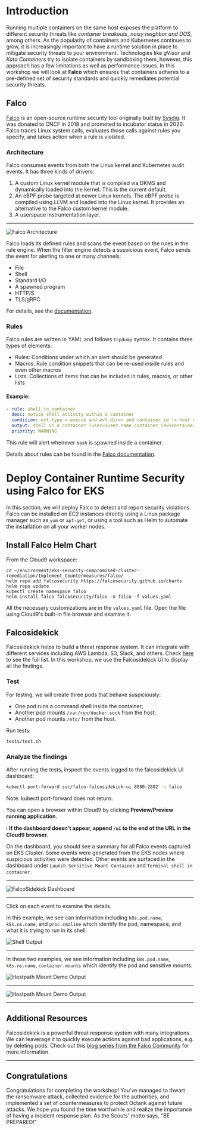 # Introduction
Running multiple containers on the same host exposes the platform to different security threats like _container breakouts_, _noisy neighbor and DOS_, among others. As the popularity of containers and Kubernetes continues to grow, it is increasingly important to have a runtime solution in place to mitigate security threats to your environment. Technologies like _gVisor_ and _Kata Containers_ try to isolate containers by sandboxing them, however, this approach has a few limitations as well as performance issues. In this workshop we will look at **Falco** which ensures that containers adheres to a pre-defined set of security standards and quickly remediates potential security threats.

## Falco
[Falco](https://github.com/falcosecurity) is an open-source runtime security tool originally built by [Sysdig](https://sysdig.com). It was donated to CNCF in 2018 and promoted to incubator status in 2020. Falco traces Linux system calls, evaluates those calls against rules you specify, and takes action when a rule is violated.

### Architecture
Falco consumes events from both the Linux kernel and Kubernetes audit events. It has three kinds of drivers:
1. A custom Linux kernel module that is compiled via DKMS and dynamically loaded into the kernel. This is the current default.
2. An eBPF probe targeted at newer Linux kernels. The eBPF probe is compiled using LLVM and loaded into the Linux kernel. It provides an alternative to the Falco custom kernel module.
3. A userspace instrumentation layer.

***
![Falco Architecture](images/falco-extended-architecture.png)

Falco loads its defined rules and scans the event based on the rules in the rule engine. When the filter engine detects a suspicious event, Falco sends the event for alerting to one or many channels:
- File
- Shell
- Standard I/O
- A spawned program
- HTTP/S
- TLS/gRPC

For details, see the [documentation](https://falco.org/docs/alerts/).

### Rules
Falco rules are written in YAML and follows `tcpdump` syntax. It contains three types of elements:
- Rules: Conditions under which an alert should be generated
- Macros: Rule condition snippets that can be re-used inside rules and even other macros
- Lists: Collections of items that can be included in rules, macros, or other lists

#### Example:

```yaml
- rule: shell_in_container
  desc: notice shell activity within a container
  condition: evt.type = execve and evt.dir=< and container.id != host and proc.name = bash
  output: shell in a container (user=%user.name container_id=%container.id container_name=%container.name shell=%proc.name parent=%proc.pname cmdline=%proc.cmdline)
  priority: WARNING
```

This rule will alert whenever `bash` is spawned inside a container.

Details about rules can be found in the [Falco documentation](https://falco.org/docs/rules/).

# Deploy Container Runtime Security using Falco for EKS
In this section, we will deploy Falco to detect and report security violations. Falco can be installed on EC2 instances directly using a Linux package manager such as `yum` or `apt-get`, or using a tool such as Helm to automate the installation on all your worker nodes.

## Install Falco Helm Chart
From the Cloud9 workspace:

```
cd ~/environment/eks-security-compromised-cluster-remediation/Implement_Countermeasures/falco/
helm repo add falcosecurity https://falcosecurity.github.io/charts
helm repo update
kubectl create namespace falco
helm install falco falcosecurity/falco -n falco -f values.yaml
```
All the necessary customizations are in the `values.yaml` file. Open the file using Cloud9's built-in file browser and examine it.

## Falcosidekick

Falcosidekick helps to build a threat response system. It can integrate with different services including AWS Lambda, S3, Slack, and others. Check [here](https://github.com/falcosecurity/falcosidekick#outputs) to see the full list. In this workshop, we use the Falcosidekick UI to display all the findings.

### Test
For testing, we will create three pods that behave suspiciously:

- One pod runs a command shell inside the container;
- Another pod mounts `/var/run/docker.sock` from the host;
- Another pod mounts `/etc/` from the host.

Run tests:

```bash
tests/test.sh
```

### Analyze the findings
After running the tests, inspect the events logged to the falcosidekick UI dashboard:

```bash
kubectl port-forward svc/falco-falcosidekick-ui 8080:2802 -n falco
```

Note: kubectl port-forward does not return.

You can open a browser within Cloud9 by clicking **Preview/Preview running application**.

:information_source: **If the dashboard doesn't appear, append `/ui` to the end of the URL in the Cloud9 browser.**

On the dashboard, you should see a summary for all Falco events captured on EKS Cluster. Some events were generated from the EKS nodes where suspicious activities were detected. Other events are surfaced in the dashboard under `Launch Sensitive Mount Container` and `Terminal shell in container`.

***

![FalcoSidekick Dashboard](images/falcosidekick-ui-dashboard.png)

***

Click on each event to examine the details.

In this example, we see can information including `k8s.pod.name`, `k8s.ns.name`, and `proc.cmdline` which identify the pod, namespace, and what it is trying to run in its shell.

![Shell Output](images/demo-shell.png)

***
In these two examples, we see information including `k8s.pod.name`, `k8s.ns.name`, `container.mounts` which identify the pod and sensitive mounts.

![Hostpath Mount Demo Output](images/demo-hostpath-mount.png)

***

![Hostpath Mount Demo Output](images/demo-docker-sock.png)

***

## Additional Resources
Falcosidekick is a powerful threat response system with many integrations. We can leaverage it to quickly execute actions against bad applications, e.g. by deleting pods. Check out this [blog series from the Falco Community](https://falco.org/blog/falcosidekick-response-engine-part-1-kubeless/) for more information.

---

## Congratulations
Congratulations for completing the workshop! You've managed to thwart the ransomware attack, collected evidence for the authorities, and implemented a set of countermeasures to protect Octank against future attacks. We hope you found the time worthwhile and realize the importance of having a incident response plan. As the Scouts' motto says, "BE PREPARED!"
